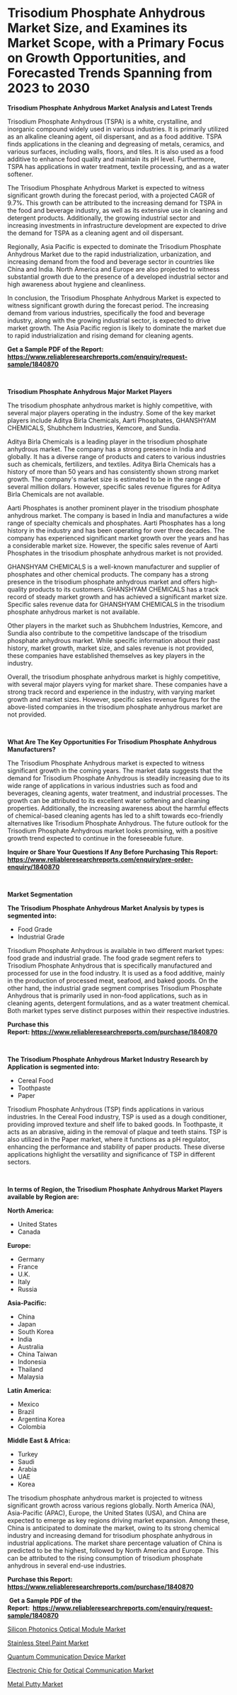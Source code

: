 <p><h1>Trisodium Phosphate Anhydrous Market Size, and Examines its Market Scope, with a Primary Focus on Growth Opportunities, and Forecasted Trends Spanning from 2023 to 2030</h1></p><p><strong>Trisodium Phosphate Anhydrous Market Analysis and Latest Trends</strong></p>
<p><p>Trisodium Phosphate Anhydrous (TSPA) is a white, crystalline, and inorganic compound widely used in various industries. It is primarily utilized as an alkaline cleaning agent, oil dispersant, and as a food additive. TSPA finds applications in the cleaning and degreasing of metals, ceramics, and various surfaces, including walls, floors, and tiles. It is also used as a food additive to enhance food quality and maintain its pH level. Furthermore, TSPA has applications in water treatment, textile processing, and as a water softener.</p><p>The Trisodium Phosphate Anhydrous Market is expected to witness significant growth during the forecast period, with a projected CAGR of 9.7%. This growth can be attributed to the increasing demand for TSPA in the food and beverage industry, as well as its extensive use in cleaning and detergent products. Additionally, the growing industrial sector and increasing investments in infrastructure development are expected to drive the demand for TSPA as a cleaning agent and oil dispersant.</p><p>Regionally, Asia Pacific is expected to dominate the Trisodium Phosphate Anhydrous Market due to the rapid industrialization, urbanization, and increasing demand from the food and beverage sector in countries like China and India. North America and Europe are also projected to witness substantial growth due to the presence of a developed industrial sector and high awareness about hygiene and cleanliness.</p><p>In conclusion, the Trisodium Phosphate Anhydrous Market is expected to witness significant growth during the forecast period. The increasing demand from various industries, specifically the food and beverage industry, along with the growing industrial sector, is expected to drive market growth. The Asia Pacific region is likely to dominate the market due to rapid industrialization and rising demand for cleaning agents.</p></p>
<p><strong>Get a Sample PDF of the Report:&nbsp; <a href="https://www.reliableresearchreports.com/enquiry/request-sample/1840870">https://www.reliableresearchreports.com/enquiry/request-sample/1840870</a></strong></p>
<p>&nbsp;</p>
<p><strong>Trisodium Phosphate Anhydrous Major Market Players</strong></p>
<p><p>The trisodium phosphate anhydrous market is highly competitive, with several major players operating in the industry. Some of the key market players include Aditya Birla Chemicals, Aarti Phosphates, GHANSHYAM CHEMICALS, Shubhchem Industries, Kemcore, and Sundia. </p><p>Aditya Birla Chemicals is a leading player in the trisodium phosphate anhydrous market. The company has a strong presence in India and globally. It has a diverse range of products and caters to various industries such as chemicals, fertilizers, and textiles. Aditya Birla Chemicals has a history of more than 50 years and has consistently shown strong market growth. The company's market size is estimated to be in the range of several million dollars. However, specific sales revenue figures for Aditya Birla Chemicals are not available.</p><p>Aarti Phosphates is another prominent player in the trisodium phosphate anhydrous market. The company is based in India and manufactures a wide range of specialty chemicals and phosphates. Aarti Phosphates has a long history in the industry and has been operating for over three decades. The company has experienced significant market growth over the years and has a considerable market size. However, the specific sales revenue of Aarti Phosphates in the trisodium phosphate anhydrous market is not provided.</p><p>GHANSHYAM CHEMICALS is a well-known manufacturer and supplier of phosphates and other chemical products. The company has a strong presence in the trisodium phosphate anhydrous market and offers high-quality products to its customers. GHANSHYAM CHEMICALS has a track record of steady market growth and has achieved a significant market size. Specific sales revenue data for GHANSHYAM CHEMICALS in the trisodium phosphate anhydrous market is not available.</p><p>Other players in the market such as Shubhchem Industries, Kemcore, and Sundia also contribute to the competitive landscape of the trisodium phosphate anhydrous market. While specific information about their past history, market growth, market size, and sales revenue is not provided, these companies have established themselves as key players in the industry.</p><p>Overall, the trisodium phosphate anhydrous market is highly competitive, with several major players vying for market share. These companies have a strong track record and experience in the industry, with varying market growth and market sizes. However, specific sales revenue figures for the above-listed companies in the trisodium phosphate anhydrous market are not provided.</p></p>
<p>&nbsp;</p>
<p><strong>What Are The Key Opportunities For Trisodium Phosphate Anhydrous Manufacturers?</strong></p>
<p><p>The Trisodium Phosphate Anhydrous market is expected to witness significant growth in the coming years. The market data suggests that the demand for Trisodium Phosphate Anhydrous is steadily increasing due to its wide range of applications in various industries such as food and beverages, cleaning agents, water treatment, and industrial processes. The growth can be attributed to its excellent water softening and cleaning properties. Additionally, the increasing awareness about the harmful effects of chemical-based cleaning agents has led to a shift towards eco-friendly alternatives like Trisodium Phosphate Anhydrous. The future outlook for the Trisodium Phosphate Anhydrous market looks promising, with a positive growth trend expected to continue in the foreseeable future.</p></p>
<p><strong>Inquire or Share Your Questions If Any Before Purchasing This Report: <a href="https://www.reliableresearchreports.com/enquiry/pre-order-enquiry/1840870">https://www.reliableresearchreports.com/enquiry/pre-order-enquiry/1840870</a></strong></p>
<p>&nbsp;</p>
<p><strong>Market Segmentation</strong></p>
<p><strong>The Trisodium Phosphate Anhydrous Market Analysis by types is segmented into:</strong></p>
<p><ul><li>Food Grade</li><li>Industrial Grade</li></ul></p>
<p><p>Trisodium Phosphate Anhydrous is available in two different market types: food grade and industrial grade. The food grade segment refers to Trisodium Phosphate Anhydrous that is specifically manufactured and processed for use in the food industry. It is used as a food additive, mainly in the production of processed meat, seafood, and baked goods. On the other hand, the industrial grade segment comprises Trisodium Phosphate Anhydrous that is primarily used in non-food applications, such as in cleaning agents, detergent formulations, and as a water treatment chemical. Both market types serve distinct purposes within their respective industries.</p></p>
<p><strong>Purchase this Report:&nbsp;<a href="https://www.reliableresearchreports.com/purchase/1840870">https://www.reliableresearchreports.com/purchase/1840870</a></strong></p>
<p>&nbsp;</p>
<p><strong>The Trisodium Phosphate Anhydrous Market Industry Research by Application is segmented into:</strong></p>
<p><ul><li>Cereal Food</li><li>Toothpaste</li><li>Paper</li></ul></p>
<p><p>Trisodium Phosphate Anhydrous (TSP) finds applications in various industries. In the Cereal Food industry, TSP is used as a dough conditioner, providing improved texture and shelf life to baked goods. In Toothpaste, it acts as an abrasive, aiding in the removal of plaque and teeth stains. TSP is also utilized in the Paper market, where it functions as a pH regulator, enhancing the performance and stability of paper products. These diverse applications highlight the versatility and significance of TSP in different sectors.</p></p>
<p>&nbsp;</p>
<p><strong>In terms of Region, the Trisodium Phosphate Anhydrous Market Players available by Region are:</strong></p>
<p>
    <p> <strong> North America: </strong>
        <ul>
            <li>United States</li>
            <li>Canada</li>
        </ul>
        </p> 
    <p> <strong> Europe: </strong>
        <ul>
            <li>Germany</li>
            <li>France</li>
            <li>U.K.</li>
            <li>Italy</li>
            <li>Russia</li>
        </ul>
        </p> 
    <p> <strong> Asia-Pacific: </strong>
        <ul>
            <li>China</li>
            <li>Japan</li>
            <li>South Korea</li>
            <li>India</li>
            <li>Australia</li>
            <li>China Taiwan</li>
            <li>Indonesia</li>
            <li>Thailand</li>
            <li>Malaysia</li>
        </ul>
        </p> 
    <p> <strong> Latin America: </strong>
        <ul>
            <li>Mexico</li>
            <li>Brazil</li>
            <li>Argentina Korea</li>
            <li>Colombia</li>
        </ul>
        </p> 
    <p> <strong> Middle East & Africa: </strong>
        <ul>
            <li>Turkey</li>
            <li>Saudi</li>
            <li>Arabia</li>
            <li>UAE</li>
            <li>Korea</li>
        </ul>
    </p>
    </p>
<p><p>The trisodium phosphate anhydrous market is projected to witness significant growth across various regions globally. North America (NA), Asia-Pacific (APAC), Europe, the United States (USA), and China are expected to emerge as key regions driving market expansion. Among these, China is anticipated to dominate the market, owing to its strong chemical industry and increasing demand for trisodium phosphate anhydrous in industrial applications. The market share percentage valuation of China is predicted to be the highest, followed by North America and Europe. This can be attributed to the rising consumption of trisodium phosphate anhydrous in several end-use industries.</p></p>
<p><strong>Purchase this Report: <a href="https://www.reliableresearchreports.com/purchase/1840870">https://www.reliableresearchreports.com/purchase/1840870</a></strong></p>
<p>&nbsp;<strong>Get a Sample PDF of the Report:&nbsp;&nbsp;<a href="https://www.reliableresearchreports.com/enquiry/request-sample/1840870">https://www.reliableresearchreports.com/enquiry/request-sample/1840870</a></strong></p>
<p><strong></strong></p>
<p><p><a href="https://medium.com/@gussiehauck/silicon-photonics-optical-module-market-analysis-and-sze-forecasted-for-period-from-2023-to-2030-18ba347cb921">Silicon Photonics Optical Module Market</a></p><p><a href="https://github.com/RickHolmes3/Market-Research-Report-List-2/blob/main/stainless-steel-paint-market.md">Stainless Steel Paint Market</a></p><p><a href="https://medium.com/@bethhermann2023/quantum-communication-device-market-insight-market-trends-growth-forecasted-from-2023-to-2030-59892aad3db3">Quantum Communication Device Market</a></p><p><a href="https://medium.com/@odellernser/electronic-chip-for-optical-communication-market-report-reveals-the-latest-trends-and-growth-fb5a9caaa9de">Electronic Chip for Optical Communication Market</a></p><p><a href="https://github.com/GroverBarry/Market-Research-Report-List-2/blob/main/metal-putty-market.md">Metal Putty Market</a></p></p>